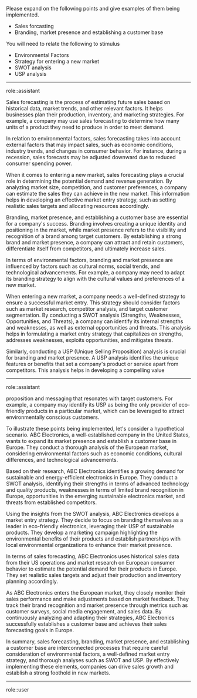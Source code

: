 Please expand on the following points and give examples of them being implemented.
- Sales forcasting   
- Branding, market presence and establishing a customer base  
  
You will need to relate the following to stimulus   
  
- Environmental Factors  
- Strategy for entering a new market  
- SWOT analysis  
- USP analysis

<hr class="__chatgpt_plugin">

role::assistant

Sales forecasting is the process of estimating future sales based on historical data, market trends, and other relevant factors. It helps businesses plan their production, inventory, and marketing strategies. For example, a company may use sales forecasting to determine how many units of a product they need to produce in order to meet demand.

In relation to environmental factors, sales forecasting takes into account external factors that may impact sales, such as economic conditions, industry trends, and changes in consumer behavior. For instance, during a recession, sales forecasts may be adjusted downward due to reduced consumer spending power.

When it comes to entering a new market, sales forecasting plays a crucial role in determining the potential demand and revenue generation. By analyzing market size, competition, and customer preferences, a company can estimate the sales they can achieve in the new market. This information helps in developing an effective market entry strategy, such as setting realistic sales targets and allocating resources accordingly.

Branding, market presence, and establishing a customer base are essential for a company's success. Branding involves creating a unique identity and positioning in the market, while market presence refers to the visibility and recognition of a brand among target customers. By establishing a strong brand and market presence, a company can attract and retain customers, differentiate itself from competitors, and ultimately increase sales.

In terms of environmental factors, branding and market presence are influenced by factors such as cultural norms, social trends, and technological advancements. For example, a company may need to adapt its branding strategy to align with the cultural values and preferences of a new market.

When entering a new market, a company needs a well-defined strategy to ensure a successful market entry. This strategy should consider factors such as market research, competitor analysis, and target customer segmentation. By conducting a SWOT analysis (Strengths, Weaknesses, Opportunities, and Threats), a company can identify its internal strengths and weaknesses, as well as external opportunities and threats. This analysis helps in formulating a market entry strategy that capitalizes on strengths, addresses weaknesses, exploits opportunities, and mitigates threats.

Similarly, conducting a USP (Unique Selling Proposition) analysis is crucial for branding and market presence. A USP analysis identifies the unique features or benefits that set a company's product or service apart from competitors. This analysis helps in developing a compelling value

<hr class="__chatgpt_plugin">

role::assistant

proposition and messaging that resonates with target customers. For example, a company may identify its USP as being the only provider of eco-friendly products in a particular market, which can be leveraged to attract environmentally conscious customers.

To illustrate these points being implemented, let's consider a hypothetical scenario. ABC Electronics, a well-established company in the United States, wants to expand its market presence and establish a customer base in Europe. They conduct a thorough analysis of the European market, considering environmental factors such as economic conditions, cultural differences, and technological advancements.

Based on their research, ABC Electronics identifies a growing demand for sustainable and energy-efficient electronics in Europe. They conduct a SWOT analysis, identifying their strengths in terms of advanced technology and quality products, weaknesses in terms of limited brand recognition in Europe, opportunities in the emerging sustainable electronics market, and threats from established competitors.

Using the insights from the SWOT analysis, ABC Electronics develops a market entry strategy. They decide to focus on branding themselves as a leader in eco-friendly electronics, leveraging their USP of sustainable products. They develop a marketing campaign highlighting the environmental benefits of their products and establish partnerships with local environmental organizations to enhance their market presence.

In terms of sales forecasting, ABC Electronics uses historical sales data from their US operations and market research on European consumer behavior to estimate the potential demand for their products in Europe. They set realistic sales targets and adjust their production and inventory planning accordingly.

As ABC Electronics enters the European market, they closely monitor their sales performance and make adjustments based on market feedback. They track their brand recognition and market presence through metrics such as customer surveys, social media engagement, and sales data. By continuously analyzing and adapting their strategies, ABC Electronics successfully establishes a customer base and achieves their sales forecasting goals in Europe.

In summary, sales forecasting, branding, market presence, and establishing a customer base are interconnected processes that require careful consideration of environmental factors, a well-defined market entry strategy, and thorough analyses such as SWOT and USP. By effectively implementing these elements, companies can drive sales growth and establish a strong foothold in new markets.

<hr class="__chatgpt_plugin">

role::user

